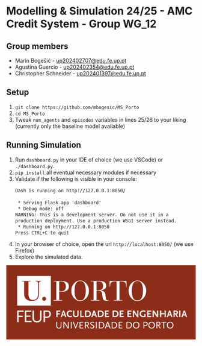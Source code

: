 # Modelling & Simulation 24/25 - AMC Credit System - Group WG_12

## Group members

- Marin Bogešić - <up202402707@edu.fe.up.pt>
- Agustina Guercio - <up202402354@edu.fe.up.pt>
- Christopher Schneider - <up202401397@edu.fe.up.pt>

## Setup

1. `git clone https://github.com/mbogesic/MS_Porto`
2. `cd MS_Porto`
3. Tweak `num_agents` and `episodes` variables in lines 25/26 to your liking (currently only the baseline model available)

## Running Simulation
1. Run ```dashboard.py``` in your IDE of choice (we use VSCode) or `./dashboard.py`.
2. `pip install` all eventual necessary modules if necessary
3. Validate if the following is visible in your console:
    ```
    Dash is running on http://127.0.0.1:8050/
    
     * Serving Flask app 'dashboard'
     * Debug mode: off
    WARNING: This is a development server. Do not use it in a production deployment. Use a production WSGI server instead.
     * Running on http://127.0.0.1:8050
    Press CTRL+C to quit
    ```
4. In your browser of choice, open the url `http://localhost:8050/` (we use Firefox)
5. Explore the simulated data.

![FEUP LOGO](FEUP_LOGO.png)
